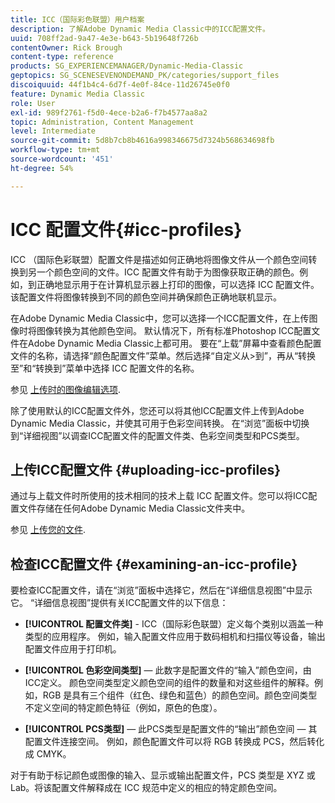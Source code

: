 ```yaml
---
title: ICC（国际彩色联盟）用户档案
description: 了解Adobe Dynamic Media Classic中的ICC配置文件。
uuid: 708ff2ad-9a47-4e3e-b643-5b19648f726b
contentOwner: Rick Brough
content-type: reference
products: SG_EXPERIENCEMANAGER/Dynamic-Media-Classic
geptopics: SG_SCENESEVENONDEMAND_PK/categories/support_files
discoiquuid: 44f1b4c4-6d7f-4e0f-84ce-11d26745e0f0
feature: Dynamic Media Classic
role: User
exl-id: 989f2761-f5d0-4ece-b2a6-f7b4577aa8a2
topic: Administration, Content Management
level: Intermediate
source-git-commit: 5d8b7cb8b4616a998346675d7324b568634698fb
workflow-type: tm+mt
source-wordcount: '451'
ht-degree: 54%

---
```


# ICC 配置文件{#icc-profiles}

ICC （国际色彩联盟）配置文件是描述如何正确地将图像文件从一个颜色空间转换到另一个颜色空间的文件。ICC 配置文件有助于为图像获取正确的颜色。例如，到正确地显示用于在计算机显示器上打印的图像，可以选择 ICC 配置文件。该配置文件将图像转换到不同的颜色空间并确保颜色正确地联机显示。

在Adobe Dynamic Media Classic中，您可以选择一个ICC配置文件，在上传图像时将图像转换为其他颜色空间。 默认情况下，所有标准Photoshop ICC配置文件在Adobe Dynamic Media Classic上都可用。 要在“上载”屏幕中查看颜色配置文件的名称，请选择“颜色配置文件”菜单。然后选择“自定义从>到”，再从“转换至”和“转换到”菜单中选择 ICC 配置文件的名称。

参见 [上传时的图像编辑选项](image-editing-options-upload.md#image-editing-options-at-upload).

除了使用默认的ICC配置文件外，您还可以将其他ICC配置文件上传到Adobe Dynamic Media Classic，并使其可用于色彩空间转换。 在“浏览”面板中切换到“详细视图”以调查ICC配置文件的配置文件类、色彩空间类型和PCS类型。

## 上传ICC配置文件 {#uploading-icc-profiles}

通过与上载文件时所使用的技术相同的技术上载 ICC 配置文件。您可以将ICC配置文件存储在任何Adobe Dynamic Media Classic文件夹中。

参见 [上传您的文件](uploading-files.md#uploading_your_files).

## 检查ICC配置文件 {#examining-an-icc-profile}

要检查ICC配置文件，请在“浏览”面板中选择它，然后在“详细信息视图”中显示它。 “详细信息视图”提供有关ICC配置文件的以下信息：

* **[!UICONTROL 配置文件类]** - ICC（国际彩色联盟）定义每个类别以涵盖一种类型的应用程序。 例如，输入配置文件应用于数码相机和扫描仪等设备，输出配置文件应用于打印机。

* **[!UICONTROL 色彩空间类型]**  — 此数字是配置文件的“输入”颜色空间，由ICC定义。 颜色空间类型定义颜色空间的组件的数量和对这些组件的解释。例如，RGB 是具有三个组件（红色、绿色和蓝色）的颜色空间。颜色空间类型不定义空间的特定颜色特征（例如，原色的色度）。

* **[!UICONTROL PCS类型]**  — 此PCS类型是配置文件的“输出”颜色空间 — 其配置文件连接空间。 例如，颜色配置文件可以将 RGB 转换成 PCS，然后转化成 CMYK。

对于有助于标记颜色或图像的输入、显示或输出配置文件，PCS 类型是 XYZ 或 Lab。将该配置文件解释成在 ICC 规范中定义的相应的特定颜色空间。

